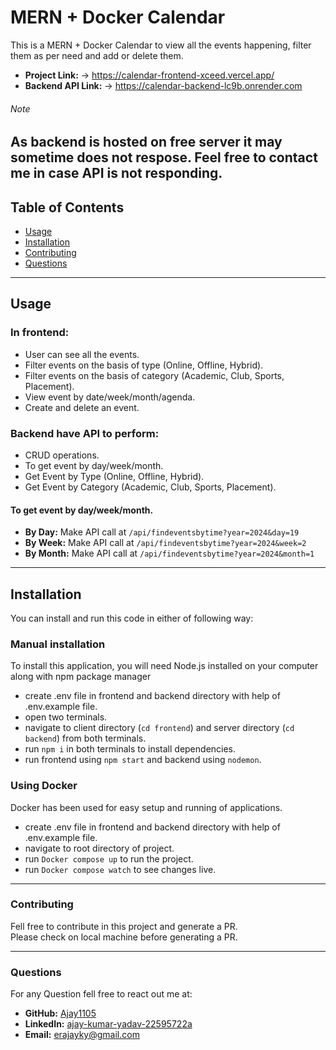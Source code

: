 # MERN + Docker Calendar
This is a MERN + Docker Calendar to view all the events happening, filter them as per need and add or delete them.

- **Project Link:** -> https://calendar-frontend-xceed.vercel.app/
- **Backend API Link:** -> https://calendar-backend-lc9b.onrender.com

###### Note
 As backend is hosted on free server it may sometime does not respose. Feel free to contact me in case API is not responding.
-----

## Table of Contents

- [Usage](#usage)
- [Installation](#installation)
- [Contributing](#contributing)
- [Questions](#questions)

-----

## Usage

### In frontend:
- User can see all the events.
- Filter events on the basis of type (Online, Offline, Hybrid).
- Filter events on the basis of category (Academic, Club, Sports, Placement).
- View event by date/week/month/agenda.
- Create and delete an event.

### Backend have API to perform:
- CRUD operations.
- To get event by day/week/month. 
- Get Event by Type (Online, Offline, Hybrid).
- Get Event by Category (Academic, Club, Sports, Placement).

#### To get event by day/week/month. 
- **By Day:** Make API call at `/api/findeventsbytime?year=2024&day=19`
- **By Week:** Make API call at `/api/findeventsbytime?year=2024&week=2`
- **By Month:** Make API call at `/api/findeventsbytime?year=2024&month=1`

-----

## Installation

You can install and run this code in either of following way:

### Manual installation

To install this application, you will need Node.js installed on your computer along with npm package manager

- create .env file in frontend and backend directory with help of .env.example file.
- open two terminals.
- navigate to client directory (`cd frontend`) and server directory (`cd backend`) from both terminals.
- run `npm i` in both terminals to install dependencies.
- run frontend using `npm start` and backend using `nodemon`.

### Using Docker
Docker has been used for easy setup and running of applications.

- create .env file in frontend and backend directory with help of .env.example file.
- navigate to root directory of project.
- run `Docker compose up` to run the project.
- run `Docker compose watch` to see changes live.

-----

### Contributing

Fell free to contribute in this project and generate a PR. 
<br>
Please check on local machine before generating a PR.

-----

### Questions

For any Question fell free to react out me at:

- **GitHub:** [Ajay1105](https://github.com/Ajay1105) 
- **LinkedIn:** [ajay-kumar-yadav-22595722a](https://www.linkedin.com/in/ajay-kumar-yadav-22595722a/) 
- **Email:** erajayky@gmail.com

